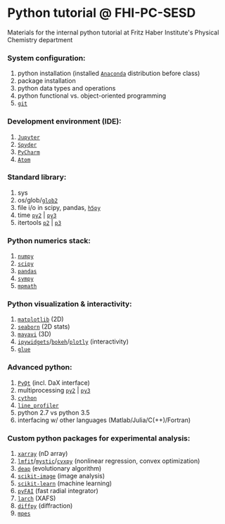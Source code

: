# Python tutorial @ FHI-PC-SESD
Materials for the internal python tutorial at Fritz Haber Institute's Physical Chemistry department

### System configuration: 
1. python installation (installed [`Anaconda`](https://www.continuum.io/) distribution before class)
2. package installation 
3. python data types and operations 
4. python functional vs. object-oriented programming 
5. [`git`](https://git-scm.com/)


### Development environment (IDE): 
1. [`Jupyter`](http://jupyter.org/) 
2. [`Spyder`](https://github.com/spyder-ide/spyder) 
3. [`PyCharm`](https://www.jetbrains.com/pycharm/) 
4. [`Atom`](https://atom.io/) 


### Standard library: 
1. sys 
2. os/glob/[`glob2`](https://pypi.python.org/pypi/glob2) 
3. file i/o in scipy, pandas, [`h5py`](http://www.h5py.org/) 
4. time [`py2`](https://docs.python.org/2/library/time.html) | [`py3`](https://docs.python.org/3/library/time.html) 
5. itertools [`p2`](https://docs.python.org/2/library/itertools.html) | [`p3`](https://docs.python.org/3/library/itertools.html) 


### Python numerics stack: 
1. [`numpy`](http://www.numpy.org/) 
2. [`scipy`](https://www.scipy.org/) 
3. [`pandas`](http://pandas.pydata.org/) 
4. [`sympy`](http://www.sympy.org)
5. [`mpmath`](http://mpmath.org/) 


### Python visualization & interactivity: 
1. [`matplotlib`](https://matplotlib.org/) (2D) 
2. [`seaborn`](https://seaborn.pydata.org/) (2D stats) 
3. [`mayavi`](http://code.enthought.com/projects/mayavi/#Mayavi) (3D) 
4. [`ipywidgets`](https://github.com/jupyter-widgets/ipywidgets)/[`bokeh`](http://bokeh.pydata.org/)/[`plotly`](https://plot.ly/) (interactivity) 
5. [`glue`](http://glueviz.org) 


### Advanced python: 
1. [`PyQt`](https://riverbankcomputing.com/software/pyqt/intro) (incl. DaX interface) 
2. multiprocessing [`py2`](https://pymotw.com/2/multiprocessing/basics.html) | [`py3`](https://pymotw.com/3/multiprocessing/basics.html) 
3. [`cython`](http://cython.org/) 
4. [`line_profiler`](https://github.com/rkern/line_profiler)
5. python 2.7 vs python 3.5 
6. interfacing w/ other languages (Matlab/Julia/C(++)/Fortran) 


### Custom python packages for experimental analysis: 
1. [`xarray`](http://xarray.pydata.org) (nD array) 
2. [`lmfit`](https://lmfit.github.io/lmfit-py/)/[`mystic`](http://trac.mystic.cacr.caltech.edu)/[`cvxpy`](http://www.cvxpy.org) (nonlinear regression, convex optimization) 
3. [`deap`](https://github.com/DEAP/deap) (evolutionary algorithm) 
4. [`scikit-image`](http://scikit-image.org/) (image analysis) 
5. [`scikit-learn`](http://scikit-learn.org) (machine learning) 
6. [`pyFAI`](https://github.com/silx-kit/pyFAI) (fast radial integrator)
7. [`larch`](http://cars9.uchicago.edu/xraylarch/) (XAFS)
8. [`diffpy`](http://www.diffpy.org/) (diffraction) 
9. [`mpes`](https://github.com/RealPolitiX/mpes)

